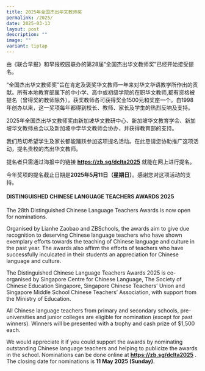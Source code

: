 ```yaml
---
title: 2025年全国杰出华文教师奖
permalink: /2025/
date: 2025-03-13
layout: post
description: ""
image: ""
variant: tiptap
---
```

<p>由《联合早报》和早报校园联办的第28届“全国杰出华文教师奖”已经开始接受提名。</p>
<p>“全国杰出华文教师奖”旨在肯定及褒奖华文教师一年来对华文华语教学所作出的贡献。所有本地教育部属下的中小学、高中或初级学院的在职华文教师,都有资格被提名（曾得奖的教师除外）。获奖教师各可获得奖金1500元和奖座一个。自1998年创办以来，这一奖项每年都得到校长、教师、家长及学生的热烈反响及支持。</p>
<p>2025年全国杰出华文教师奖由新加坡华文教研中心、新加坡华文教育学会、新加坡华文教师总会以及新加坡中学华文教师会协办，并获得教育部的支持。</p>
<p>我们热切希望学生及家长都能踊跃参加这项提名活动。在此恳请您协助推广这项活动，提名贵校的杰出华文教师。</p>
<p>提名者只需通过海报中的链接 <strong><a href="https://l.facebook.com/l.php?u=https%3A%2F%2Fzb.sg%2Fdclta2025%3Ffbclid%3DIwZXh0bgNhZW0CMTAAAR0DqaN-6aQt7xJiDejPRQgbUzkkEf67vV5Os8FyD4h12OF6vW1Ol43CQhI_aem_bYvI-saOr9ft4xRoNUUHVg&amp;amp;h=AT17Xn6q7KPbLn8aRrfFlcBGGN58ZOpbETKHZ9eC_EW7zYoke2nRsETDgCAqdFjbpKJ4iB-zBX78YqGq7Ky2AXGyqt5fFE0hq_hWc8MuzOsrnB8stQiSAaFEk8buQADBacv2ErHeZ7VpDA&amp;amp;__tn__=-UK-R&amp;amp;c[0]=AT24CG10fNMb-fiNO6jaatkhFyLziIUUIMBvhHui7Dyj14uhAZDjd7KVobH6itvhagb8F5861ih55H01xNSdVypFsXSORspR4bJiIQAgESFMTOdX3y3W74StSUDhuxKu9W_SHaqdE8_4RXo_wHXnSymp8uXdLlEeyl-gTREMaKRx3xQx029Hb3S3rFJuo2MmQcyLHqyIQWwcHZxT-IOMug2gPM8" rel="noopener noreferrer nofollow" target="_blank">https://zb.sg/dclta2025</a></strong> 就能在网上进行提名。</p>
<p>今年奖项的提名截止日期是<strong>2025年5月11日（星期日）</strong>。感谢您对这项活动的支持。</p>
<p></p>
<h4><strong>DISTINGUISHED CHINESE LANGUAGE TEACHERS AWARDS 2025</strong></h4>
<p>The 28th Distinguished Chinese Language Teachers Awards is now open for
nominations.</p>
<p>Organised by Lianhe Zaobao and ZBSchools, the awards aim to give due recognition
to deserving Chinese language teachers who have shown exemplary efforts
towards the teaching of Chinese language and culture in the past year.
The awards also affirm the efforts of teachers who have successfully inculcated
in their students an appreciation for Chinese language and culture.</p>
<p>The Distinguished Chinese Language Teachers Awards 2025 is co-organised
by Singapore Centre for Chinese Language, The Society of Chinese Education
Singapore, Singapore Chinese Teachers’ Union and Singapore Middle School
Chinese Teachers’ Association, with support from the Ministry of Education.</p>
<p>All Chinese language teachers from primary and secondary schools, pre-universities
and junior colleges are eligible for nomination (except for past winners).
Winners will be presented with a trophy and cash prize of $1,500 each.</p>
<p>We would appreciate it if you could support the awards by nominating outstanding
Chinese language teachers and helping to publicize the awards in the school.
Nominations can be done online at <strong><a href="https://l.facebook.com/l.php?u=https%3A%2F%2Fzb.sg%2Fdclta2025%3Ffbclid%3DIwZXh0bgNhZW0CMTAAAR0DqaN-6aQt7xJiDejPRQgbUzkkEf67vV5Os8FyD4h12OF6vW1Ol43CQhI_aem_bYvI-saOr9ft4xRoNUUHVg&amp;amp;h=AT17Xn6q7KPbLn8aRrfFlcBGGN58ZOpbETKHZ9eC_EW7zYoke2nRsETDgCAqdFjbpKJ4iB-zBX78YqGq7Ky2AXGyqt5fFE0hq_hWc8MuzOsrnB8stQiSAaFEk8buQADBacv2ErHeZ7VpDA&amp;amp;__tn__=-UK-R&amp;amp;c[0]=AT24CG10fNMb-fiNO6jaatkhFyLziIUUIMBvhHui7Dyj14uhAZDjd7KVobH6itvhagb8F5861ih55H01xNSdVypFsXSORspR4bJiIQAgESFMTOdX3y3W74StSUDhuxKu9W_SHaqdE8_4RXo_wHXnSymp8uXdLlEeyl-gTREMaKRx3xQx029Hb3S3rFJuo2MmQcyLHqyIQWwcHZxT-IOMug2gPM8" rel="noopener noreferrer nofollow" target="_blank">https://zb.sg/dclta2025</a></strong> .
The closing date for nominations is <strong>11 May 2025 (Sunday)</strong>.</p>